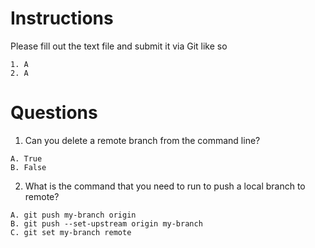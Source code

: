# Instructions
Please fill out the text file and submit it via Git like so

```
1. A
2. A
```

# Questions
1. Can you delete a remote branch from the command line?
```
A. True
B. False
```

2. What is the command that you need to run to push a local branch to remote?
```
A. git push my-branch origin 
B. git push --set-upstream origin my-branch
C. git set my-branch remote
```